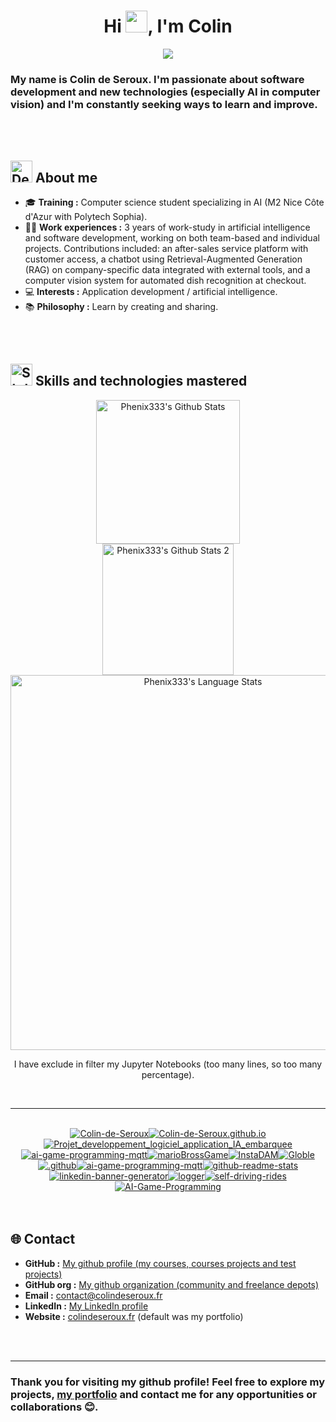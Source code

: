 <h1 align="center"><b>Hi <img src="https://media.giphy.com/media/hvRJCLFzcasrR4ia7z/giphy.gif" width="35"/>, I'm Colin</b></h1>
<p align="center">
<a href="https://github.com/DenverCoder1/readme-typing-svg"><img src="https://readme-typing-svg.herokuapp.com?font=Time+New+Roman&amp;color=cyan&amp;size=25&amp;center=true&amp;vCenter=true&amp;width=1000&amp;height=100&amp;lines=Hello+world+♥+!++;Colin+de+Seroux+alias+Phénix333;Computer+Science+Student+in+AI;M2+Artificial+Intelligence+and+Data+Engeneering+with+Polytech"/></a>
</p>

### My name is Colin de Seroux. I'm passionate about software development and new technologies (especially AI in computer vision) and I'm constantly seeking ways to learn and improve.

<br/>
<br/>

## <img alt="Dev gif" src="https://github.com/7oSkaaa/7oSkaaa/blob/main/Images/about_me.gif?raw=true" width="35"/> About me

- 🎓 **Training :** Computer science student specializing in AI (M2 Nice Côte d'Azur with Polytech Sophia).
- 🧑‍💻 **Work experiences :** 3 years of work-study in artificial intelligence and software development, working on both team-based and individual projects. Contributions included: an after-sales service platform with customer access, a chatbot using Retrieval-Augmented Generation (RAG) on company-specific data integrated with external tools, and a computer vision system for automated dish recognition at checkout.
- 💻 **Interests :** Application development / artificial intelligence.
- 📚 **Philosophy :** Learn by creating and sharing.

<br/>
<br/>

## <img alt="Stats gif" src="https://media.giphy.com/media/iY8CRBdQXODJSCERIr/giphy.gif" width="35"/> Skills and technologies mastered

<div align="center">
<div align="center">
<div>
<div>
<img alt="Phenix333's Github Stats" height="230px" src="https://github-stats.colindeseroux.fr/?username=Colin-de-Seroux&amp;locale=en&amp;theme=tokyonight&amp;rank_icon=github&amp;border_color=2e4058"/>
</div>
<div>
<img alt="Phenix333's Github Stats 2" height="210px" src="https://streak-stats.demolab.com/?user=Colin-de-Seroux&theme=tokyonight-duo&border=2E4058&background=1A1B27"/>
</div>
<div>
<img alt="Phenix333's Language Stats" height="600px" src="https://github-stats.colindeseroux.fr/top-langs?username=Colin-de-Seroux&amp;langs_count=100&amp;exclude_repo=S5-AR&amp;hide=makefile,blade,purebasic,cmake,perl,llvm,rust,hack,ruby,objective-c,batchfile,jupyter%20notebook&amp;layout=donut&amp;local=en&amp;theme=tokyonight&amp;border_color=2e4058"/>
<p>I have exclude in filter my Jupyter Notebooks (too many lines, so too many percentage).
      </p></div>
</div>
</div>
<br/>

---

<br/>
<div id="repos"><a href="https://github.com/Colin-de-Seroux/Colin-de-Seroux"><img alt="Colin-de-Seroux" src="https://github-stats.colindeseroux.fr/pin/?username=Colin-de-Seroux&amp;repo=Colin-de-Seroux&amp;theme=tokyonight&amp;border_color=2e4058"/></a><a href="https://github.com/Colin-de-Seroux/Colin-de-Seroux.github.io"><img alt="Colin-de-Seroux.github.io" src="https://github-stats.colindeseroux.fr/pin/?username=Colin-de-Seroux&amp;repo=Colin-de-Seroux.github.io&amp;theme=tokyonight&amp;border_color=2e4058"/></a><a href="https://github.com/Colin-de-Seroux/Projet_developpement_logiciel_application_IA_embarquee"><img alt="Projet_developpement_logiciel_application_IA_embarquee" src="https://github-stats.colindeseroux.fr/pin/?username=Colin-de-Seroux&amp;repo=Projet_developpement_logiciel_application_IA_embarquee&amp;theme=tokyonight&amp;border_color=2e4058"/></a><a href="https://github.com/Colin-de-Seroux/ai-game-programming-mqtt"><img alt="ai-game-programming-mqtt" src="https://github-stats.colindeseroux.fr/pin/?username=Colin-de-Seroux&amp;repo=ai-game-programming-mqtt&amp;theme=tokyonight&amp;border_color=2e4058"/></a><a href="https://github.com/H4znow/marioBrossGame"><img alt="marioBrossGame" src="https://github-stats.colindeseroux.fr/pin/?username=H4znow&amp;repo=marioBrossGame&amp;theme=tokyonight&amp;border_color=2e4058"/></a><a href="https://github.com/Pierrad/InstaDAM"><img alt="InstaDAM" src="https://github-stats.colindeseroux.fr/pin/?username=Pierrad&amp;repo=InstaDAM&amp;theme=tokyonight&amp;border_color=2e4058"/></a><a href="https://github.com/Zeidxn/Globle"><img alt="Globle" src="https://github-stats.colindeseroux.fr/pin/?username=Zeidxn&amp;repo=Globle&amp;theme=tokyonight&amp;border_color=2e4058"/></a><a href="https://github.com/colindeseroux/.github"><img alt=".github" src="https://github-stats.colindeseroux.fr/pin/?username=colindeseroux&amp;repo=.github&amp;theme=tokyonight&amp;border_color=2e4058"/></a><a href="https://github.com/colindeseroux/ai-game-programming-mqtt"><img alt="ai-game-programming-mqtt" src="https://github-stats.colindeseroux.fr/pin/?username=colindeseroux&amp;repo=ai-game-programming-mqtt&amp;theme=tokyonight&amp;border_color=2e4058"/></a><a href="https://github.com/colindeseroux/github-readme-stats"><img alt="github-readme-stats" src="https://github-stats.colindeseroux.fr/pin/?username=colindeseroux&amp;repo=github-readme-stats&amp;theme=tokyonight&amp;border_color=2e4058"/></a><a href="https://github.com/colindeseroux/linkedin-banner-generator"><img alt="linkedin-banner-generator" src="https://github-stats.colindeseroux.fr/pin/?username=colindeseroux&amp;repo=linkedin-banner-generator&amp;theme=tokyonight&amp;border_color=2e4058"/></a><a href="https://github.com/colindeseroux/logger"><img alt="logger" src="https://github-stats.colindeseroux.fr/pin/?username=colindeseroux&amp;repo=logger&amp;theme=tokyonight&amp;border_color=2e4058"/></a><a href="https://github.com/colindeseroux/self-driving-rides"><img alt="self-driving-rides" src="https://github-stats.colindeseroux.fr/pin/?username=colindeseroux&amp;repo=self-driving-rides&amp;theme=tokyonight&amp;border_color=2e4058"/></a><a href="https://github.com/varix33/AI-Game-Programming"><img alt="AI-Game-Programming" src="https://github-stats.colindeseroux.fr/pin/?username=varix33&amp;repo=AI-Game-Programming&amp;theme=tokyonight&amp;border_color=2e4058"/></a></div>
</div>
<br/>
<br/>

## 🌐 Contact

- **GitHub :** [My github profile (my courses, courses projects and test projects)](https://github.com/Colin-de-Seroux)
- **GitHub org :** [My github organization (community and freelance depots)](https://github.com/colindeseroux)
- **Email :** [contact@colindeseroux.fr](mailto:contact@colindeseroux.fr)
- **LinkedIn :** [My LinkedIn profile](https://www.linkedin.com/in/colin-de-seroux-5466b61b6)
- **Website :** [colindeseroux.fr](https://colindeseroux.fr) (default was my portfolio)

<br/>
<br/>

---

### Thank you for visiting my github profile! Feel free to explore my projects, [my portfolio](https://colindeseroux.fr) and contact me for any opportunities or collaborations 😊.
